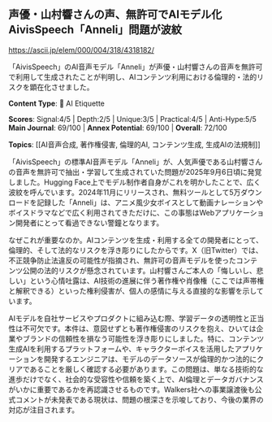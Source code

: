 ## 声優・山村響さんの声、無許可でAIモデル化　AivisSpeech「Anneli」問題が波紋

https://ascii.jp/elem/000/004/318/4318182/

「AivisSpeech」のAI音声モデル「Anneli」が声優・山村響さんの音声を無許可で利用して生成されたことが判明し、AIコンテンツ利用における倫理的・法的リスクを顕在化させました。

**Content Type**: 🤝 AI Etiquette

**Scores**: Signal:4/5 | Depth:2/5 | Unique:3/5 | Practical:4/5 | Anti-Hype:5/5
**Main Journal**: 69/100 | **Annex Potential**: 69/100 | **Overall**: 72/100

**Topics**: [[AI音声合成, 著作権侵害, 倫理的AI, コンテンツ生成, 生成AIの法規制]]

「AivisSpeech」の標準AI音声モデル「Anneli」が、人気声優である山村響さんの音声を無許可で抽出・学習して生成されていた問題が2025年9月6日頃に発覚しました。Hugging Face上でモデル制作者自身がこれを明かしたことで、広く波紋を呼んでいます。2024年11月にリリースされ、無料ツールとして5万ダウンロードを記録した「Anneli」は、アニメ風少女ボイスとして動画ナレーションやボイスドラマなどで広く利用されてきただけに、この事態はWebアプリケーション開発者にとって看過できない警鐘となります。

なぜこれが重要なのか。AIコンテンツを生成・利用する全ての開発者にとって、倫理的、そして法的なリスクを浮き彫りにしたからです。X（旧Twitter）では、不正競争防止法違反の可能性が指摘され、無許可の音声モデルを使ったコンテンツ公開の法的リスクが懸念されています。山村響さんご本人の「悔しいし、悲しい」という心情吐露は、AI技術の進展に伴う著作権や肖像権（ここでは声帯権と解釈できる）といった権利侵害が、個人の感情に与える直接的な影響を示しています。

AIモデルを自社サービスやプロダクトに組み込む際、学習データの透明性と正当性は不可欠です。本件は、意図せずとも著作権侵害のリスクを抱え、ひいては企業やブランドの信頼性を損なう可能性を浮き彫りにしました。特に、コンテンツ生成AIを利用するプラットフォームや、キャラクターボイスを活用したアプリケーションを開発するエンジニアは、モデルのデータソースが倫理的かつ法的にクリアであることを厳しく確認する必要があります。この問題は、単なる技術的な進歩だけでなく、社会的な受容性や信頼を築く上で、AI倫理とデータガバナンスがいかに重要であるかを再認識させるものです。Walkers社への事業譲渡後も公式コメントが未発表である現状は、問題の根深さを示唆しており、今後の業界の対応が注目されます。
